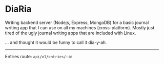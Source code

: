 # DiaRia

Writing backend server (Nodejs, Express, MongoDB) for a basic journal writing app that I can use on all my machines (cross-platform).
Mostly just tired of the ugly journal writing apps that are included with Linux.

... and thought it would be funny to call it dia-y-ah.

----

Entries route: `api/v1/entries/:id`
